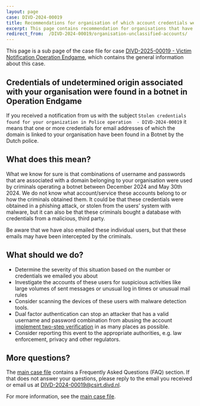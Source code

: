 ```yaml
---
layout: page
case: DIVD-2024-00019
title: Recommendations for organisation of which account credentials were  found in operation Endgame
excerpt: This page contains recommendation for organisations that have received a  notification from us about credentials for undetermined origin were found as part of Operation Endgame
redirect_from:  /DIVD-2024-00019/organisation-unclassified-accounts/
---
```

This page is a sub page of the case file for case [DIVD-2025-00019 - Victim Notification Operation Endgame](/DIVD-2029-00019/), which contains the general information about this case.

## Credentials of undetermined origin associated with your organisation were found in a botnet in Operation Endgame

If you received a notification from us with the subject `Stolen credentials found for your organization in Police operation  - DIVD-2024-00019` it means that one or more credentials for email addresses of which the domain is linked to your organisation have been found in a Botnet by the Dutch police.

## What does this mean?

What we know for sure is that combinations of username and passwords that are associated with a domain belonging to your organisation were used by criminals operating a botnet between December 2024 and May 30th 2024. 
We do not know what account/service these accounts belong to or how the criminals obtained them. It could be that these credentials were obtained in a phishing attack, or stolen from the users’ system with malware, but it can also be that these criminals bought a database with credentials from a malicious, third party.

Be aware that we have also emailed these individual users, but that these emails may have been intercepted by the criminals.

## What should we do?

* Determine the severity of this situation based on the number or credentials we emailed you about
* Investigate the accounts of these users for suspicious activities like large volumes of sent messages or unusual log in times or unusual mail rules
* Consider scanning the devices of these users with malware detection tools.
* Dual factor authentication can stop an attacker that has a valid username and password combination from abusing the account [implement two-step verification](https://ssd.eff.org/module/how-enable-two-factor-authentication) in as many places as possible.
* Consider reporting this event to the appropriate authorities, e.g. law enforcement, privacy and other regulators.

## More questions?

The [main case file](/DIVD-2024-00019/) contains a Frequently Asked Questions (FAQ) section. If that does not answer your questions, please reply to the email you received or email us at [DIVD-2024-00019@csirt.divd.nl](mailto:DIVD-2024-00019@csirt.divd.nl?SUBJECT:Question+about+DIVD-2024-00019).

For more information, see the [main case file](/DIVD-2024-00019/).



